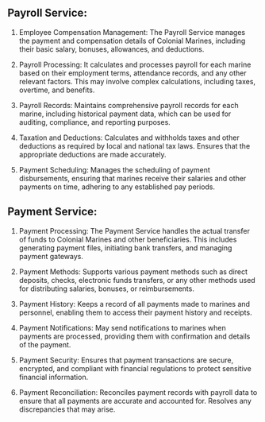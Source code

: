 ## Payroll Service:

1. Employee Compensation Management: The Payroll Service manages the payment and compensation details of Colonial Marines, including their basic salary, bonuses, allowances, and deductions.

2. Payroll Processing: It calculates and processes payroll for each marine based on their employment terms, attendance records, and any other relevant factors. This may involve complex calculations, including taxes, overtime, and benefits.

3. Payroll Records: Maintains comprehensive payroll records for each marine, including historical payment data, which can be used for auditing, compliance, and reporting purposes.

4. Taxation and Deductions: Calculates and withholds taxes and other deductions as required by local and national tax laws. Ensures that the appropriate deductions are made accurately.

5. Payment Scheduling: Manages the scheduling of payment disbursements, ensuring that marines receive their salaries and other payments on time, adhering to any established pay periods.

## Payment Service:

1. Payment Processing: The Payment Service handles the actual transfer of funds to Colonial Marines and other beneficiaries. This includes generating payment files, initiating bank transfers, and managing payment gateways.

2. Payment Methods: Supports various payment methods such as direct deposits, checks, electronic funds transfers, or any other methods used for distributing salaries, bonuses, or reimbursements.

3. Payment History: Keeps a record of all payments made to marines and personnel, enabling them to access their payment history and receipts.

4. Payment Notifications: May send notifications to marines when payments are processed, providing them with confirmation and details of the payment.

5. Payment Security: Ensures that payment transactions are secure, encrypted, and compliant with financial regulations to protect sensitive financial information.

6. Payment Reconciliation: Reconciles payment records with payroll data to ensure that all payments are accurate and accounted for. Resolves any discrepancies that may arise.